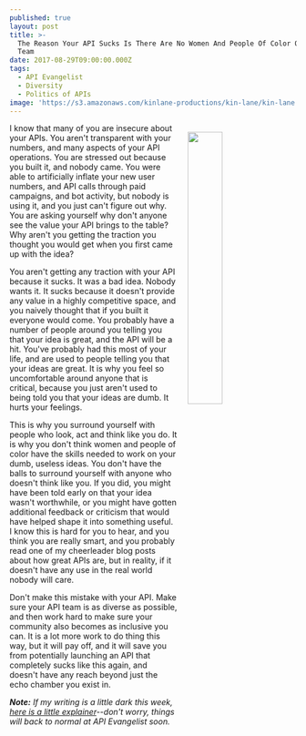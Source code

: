 ```yaml
---
published: true
layout: post
title: >-
  The Reason Your API Sucks Is There Are No Women And People Of Color On Your
  Team
date: 2017-08-29T09:00:00.000Z
tags:
  - API Evangelist
  - Diversity
  - Politics of APIs
image: 'https://s3.amazonaws.com/kinlane-productions/kin-lane/kin-lane.jpg'
---
```

<p><img src="https://s3.amazonaws.com/kinlane-productions/kin-lane/kin-lane.jpg" align="right" width="35%" style="padding: 15px;" /></p>I know that many of you are insecure about your APIs. You aren't transparent with your numbers, and many aspects of your API operations. You are stressed out because you built it, and nobody came. You were able to artificially inflate your new user numbers, and API calls through paid campaigns, and bot activity, but nobody is using it, and you just can't figure out why. You are asking yourself why don't anyone see the value your API brings to the table? Why aren't you getting the traction you thought you would get when you first came up with the idea?

You aren't getting any traction with your API because it sucks. It was a bad idea. Nobody wants it. It sucks because it doesn't provide any value in a highly competitive space, and you naively thought that if you built it everyone would come. You probably have a number of people around you telling you that your idea is great, and the API will be a hit. You've probably had this most of your life, and are used to people telling you that your ideas are great. It is why you feel so uncomfortable around anyone that is critical, because you just aren't used to being told you that your ideas are dumb. It hurts your feelings.

This is why you surround yourself with people who look, act and think like you do. It is why you don't think women and people of color have the skills needed to work on your dumb, useless ideas. You don't have the balls to surround yourself with anyone who doesn't think like you. If you did, you might have been told early on that your idea wasn't worthwhile, or you might have gotten additional feedback or criticism that would have helped shape it into something useful. I know this is hard for you to hear, and you think you are really smart, and you probably read one of my cheerleader blog posts about how great APIs are, but in reality, if it doesn't have any use in the real world nobody will care.

Don't make this mistake with your API. Make sure your API team is as diverse as possible, and then work hard to make sure your community also becomes as inclusive you can. It is a lot more work to do thing this way, but it will pay off, and it will save you from potentially launching an API that completely sucks like this again, and doesn't have any reach beyond just the echo chamber you exist in.

_**Note:** If my writing is a little dark this week, [here is a little explainer](http://apievangelist.com/2017/08/28/api-rant-vs-api-research/)--don't worry, things will back to normal at API Evangelist soon._
